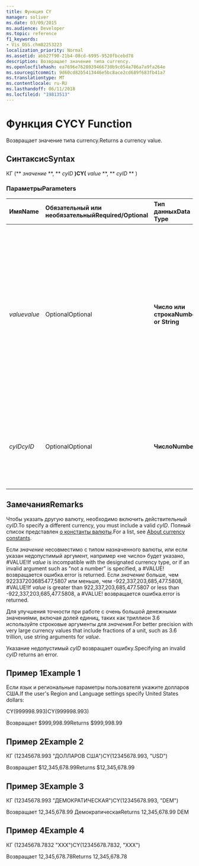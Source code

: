 ```yaml
---
title: Функция CY
manager: soliver
ms.date: 03/09/2015
ms.audience: Developer
ms.topic: reference
f1_keywords:
- Vis_DSS.chm82253223
localization_priority: Normal
ms.assetid: abb27f90-21b4-08cd-6995-9520fbcebd78
description: Возвращает значение типа currency.
ms.openlocfilehash: ea7696e7628939466730b9c054a706a7a9fa264e
ms.sourcegitcommit: 9d60cd82b5413446e5bc8ace2cd689f683fb41a7
ms.translationtype: MT
ms.contentlocale: ru-RU
ms.lasthandoff: 06/11/2018
ms.locfileid: "19813513"
---
```

# <a name="cy-function"></a><span data-ttu-id="5a1b2-103">Функция CY</span><span class="sxs-lookup"><span data-stu-id="5a1b2-103">CY Function</span></span>

<span data-ttu-id="5a1b2-104">Возвращает значение типа currency.</span><span class="sxs-lookup"><span data-stu-id="5a1b2-104">Returns a currency value.</span></span>
  
## <a name="syntax"></a><span data-ttu-id="5a1b2-105">Синтаксис</span><span class="sxs-lookup"><span data-stu-id="5a1b2-105">Syntax</span></span>

<span data-ttu-id="5a1b2-106">КГ (** *значение* **, ** *cyID* **)</span><span class="sxs-lookup"><span data-stu-id="5a1b2-106">CY(** *value* **, ** *cyID* ** )</span></span> 
  
### <a name="parameters"></a><span data-ttu-id="5a1b2-107">Параметры</span><span class="sxs-lookup"><span data-stu-id="5a1b2-107">Parameters</span></span>

|<span data-ttu-id="5a1b2-108">**Имя**</span><span class="sxs-lookup"><span data-stu-id="5a1b2-108">**Name**</span></span>|<span data-ttu-id="5a1b2-109">**Обязательный или необязательный**</span><span class="sxs-lookup"><span data-stu-id="5a1b2-109">**Required/Optional**</span></span>|<span data-ttu-id="5a1b2-110">**Тип данных**</span><span class="sxs-lookup"><span data-stu-id="5a1b2-110">**Data Type**</span></span>|<span data-ttu-id="5a1b2-111">**Описание**</span><span class="sxs-lookup"><span data-stu-id="5a1b2-111">**Description**</span></span>|
|:-----|:-----|:-----|:-----|
| <span data-ttu-id="5a1b2-112">_value_</span><span class="sxs-lookup"><span data-stu-id="5a1b2-112">_value_</span></span> <br/> |<span data-ttu-id="5a1b2-113">Optional</span><span class="sxs-lookup"><span data-stu-id="5a1b2-113">Optional</span></span>  <br/> |<span data-ttu-id="5a1b2-114">**Число или строка**</span><span class="sxs-lookup"><span data-stu-id="5a1b2-114">**Number or String**</span></span> <br/> |<span data-ttu-id="5a1b2-115">Номер или строку, которая включает в себя форматирование конкретной валюте.</span><span class="sxs-lookup"><span data-stu-id="5a1b2-115">A number or a string that includes currency-specific formatting.</span></span> <span data-ttu-id="5a1b2-116">Если не указан, к денежному значению отформатированное в соответствии с денежный в язык и региональные параметры системы.</span><span class="sxs-lookup"><span data-stu-id="5a1b2-116">If not specified, the currency value is formatted according to the currency style in the system's Region and Language settings.</span></span>  <br/> |
| <span data-ttu-id="5a1b2-117">_cyID_</span><span class="sxs-lookup"><span data-stu-id="5a1b2-117">_cyID_</span></span> <br/> |<span data-ttu-id="5a1b2-118">Optional</span><span class="sxs-lookup"><span data-stu-id="5a1b2-118">Optional</span></span>  <br/> |<span data-ttu-id="5a1b2-119">**Число**</span><span class="sxs-lookup"><span data-stu-id="5a1b2-119">**Number**</span></span> <br/> |<span data-ttu-id="5a1b2-120">Идентификатор числовое валюты или трехзначный строка в кавычках для аббревиатура ISO 4217.</span><span class="sxs-lookup"><span data-stu-id="5a1b2-120">A numeric currency ID or a three-character quoted string for the ISO 4217 abbreviation.</span></span>  <br/> |
   
## <a name="remarks"></a><span data-ttu-id="5a1b2-121">Замечания</span><span class="sxs-lookup"><span data-stu-id="5a1b2-121">Remarks</span></span>

<span data-ttu-id="5a1b2-122">Чтобы указать другую валюту, необходимо включить действительный _cyID_.</span><span class="sxs-lookup"><span data-stu-id="5a1b2-122">To specify a different currency, you must include a valid  _cyID_.</span></span> <span data-ttu-id="5a1b2-123">Полный список представлен [о константы валюты](about-currency-constants.md).</span><span class="sxs-lookup"><span data-stu-id="5a1b2-123">For a list, see [About currency constants](about-currency-constants.md).</span></span>
  
<span data-ttu-id="5a1b2-124">Если _значение_ несовместимо с типом назначенного валюты, или если указан недопустимый аргумент, например «не число» будет указано, #VALUE!</span><span class="sxs-lookup"><span data-stu-id="5a1b2-124">If  _value_ is incompatible with the designated currency type, or if an invalid argument such as "not a number" is specified, a #VALUE!</span></span> <span data-ttu-id="5a1b2-125">возвращается ошибка.</span><span class="sxs-lookup"><span data-stu-id="5a1b2-125">error is returned.</span></span> <span data-ttu-id="5a1b2-126">Если _значение_ больше, чем 922337203685477,5807 или меньше, чем -922,337,203,685,477.5808, #VALUE!</span><span class="sxs-lookup"><span data-stu-id="5a1b2-126">If  _value_ is greater than 922,337,203,685,477.5807 or less than -922,337,203,685,477.5808, a #VALUE!</span></span> <span data-ttu-id="5a1b2-127">возвращается ошибка.</span><span class="sxs-lookup"><span data-stu-id="5a1b2-127">error is returned.</span></span> 
  
<span data-ttu-id="5a1b2-128">Для улучшения точности при работе с очень большой денежными значениями, включая долей единиц, таких как триллион 3.6 используйте строковые аргументы для _значения_.</span><span class="sxs-lookup"><span data-stu-id="5a1b2-128">For better precision with very large currency values that include fractions of a unit, such as 3.6 trillion, use string arguments for  _value_.</span></span>
  
<span data-ttu-id="5a1b2-129">Указание недопустимый _cyID_ возвращает ошибку.</span><span class="sxs-lookup"><span data-stu-id="5a1b2-129">Specifying an invalid  _cyID_ returns an error.</span></span> 
  
## <a name="example-1"></a><span data-ttu-id="5a1b2-130">Пример 1</span><span class="sxs-lookup"><span data-stu-id="5a1b2-130">Example 1</span></span>

<span data-ttu-id="5a1b2-131">Если язык и региональные параметры пользователя укажите долларов США.</span><span class="sxs-lookup"><span data-stu-id="5a1b2-131">If the user's Region and Language settings specify United States dollars:</span></span>
  
<span data-ttu-id="5a1b2-132">CY(999998.993)</span><span class="sxs-lookup"><span data-stu-id="5a1b2-132">CY(999998.993)</span></span>
  
<span data-ttu-id="5a1b2-133">Возвращает $999,998.99</span><span class="sxs-lookup"><span data-stu-id="5a1b2-133">Returns $999,998.99</span></span>
  
## <a name="example-2"></a><span data-ttu-id="5a1b2-134">Пример 2</span><span class="sxs-lookup"><span data-stu-id="5a1b2-134">Example 2</span></span>

<span data-ttu-id="5a1b2-135">КГ (12345678.993 "ДОЛЛАРОВ США")</span><span class="sxs-lookup"><span data-stu-id="5a1b2-135">CY(12345678.993, "USD")</span></span>
  
<span data-ttu-id="5a1b2-136">Возвращает $12,345,678.99</span><span class="sxs-lookup"><span data-stu-id="5a1b2-136">Returns $12,345,678.99</span></span>
  
## <a name="example-3"></a><span data-ttu-id="5a1b2-137">Пример 3</span><span class="sxs-lookup"><span data-stu-id="5a1b2-137">Example 3</span></span>

<span data-ttu-id="5a1b2-138">КГ (12345678.993 "ДЕМОКРАТИЧЕСКАЯ")</span><span class="sxs-lookup"><span data-stu-id="5a1b2-138">CY(12345678.993, "DEM")</span></span>
  
<span data-ttu-id="5a1b2-139">Возвращает 12,345,678.99 Демократическая</span><span class="sxs-lookup"><span data-stu-id="5a1b2-139">Returns 12,345,678.99 DEM</span></span>
  
## <a name="example-4"></a><span data-ttu-id="5a1b2-140">Пример 4</span><span class="sxs-lookup"><span data-stu-id="5a1b2-140">Example 4</span></span>

<span data-ttu-id="5a1b2-141">КГ (12345678.7832 "XXX")</span><span class="sxs-lookup"><span data-stu-id="5a1b2-141">CY(12345678.7832, "XXX")</span></span>
  
<span data-ttu-id="5a1b2-142">Возвращает 12,345,678.78</span><span class="sxs-lookup"><span data-stu-id="5a1b2-142">Returns 12,345,678.78</span></span>
  

